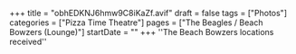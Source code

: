+++
title = "obhEDKNJ6hmw9C8iKaZf.avif"
draft = false
tags = ["Photos"]
categories = ["Pizza Time Theatre"]
pages = ["The Beagles / Beach Bowzers (Lounge)"]
startDate = ""
+++
''The Beach Bowzers locations received''
